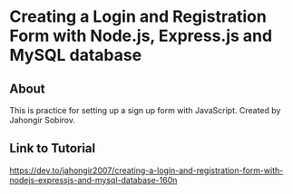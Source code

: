 # Creating a Login and Registration Form with Node.js, Express.js and MySQL database

## About 
This is practice for setting up a sign up form with JavaScript. Created by Jahongir Sobirov.

## Link to Tutorial
https://dev.to/jahongir2007/creating-a-login-and-registration-form-with-nodejs-expressjs-and-mysql-database-160n